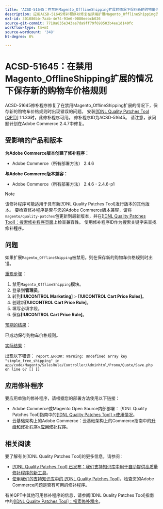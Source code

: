 ```yaml
---
title: 'ACSD-51645：在禁用Magento_OfflineShipping扩展的情况下保存新的购物车价格规则'
description: 应用ACSD-51645修补程序以修复在禁用扩展Magento_OfflineShipping的情况下保存新的购物车价格规则时出现错误的Adobe Commerce问题。
exl-id: 301086bb-7aab-4e74-93e6-9080eebcb026
source-git-commit: 7718a835e343ae7da9ff79f690503b4ee1d140fc
workflow-type: tm+mt
source-wordcount: '348'
ht-degree: 0%

---
```


# ACSD-51645：在禁用Magento_OfflineShipping扩展的情况下保存新的购物车价格规则

ACSD-51645修补程序修复了在禁用Magento_OfflineShipping扩展的情况下，保存新的购物车价格规则时出现错误的问题。 安装[[!DNL Quality Patches Tool (QPT)]](/help/announcements/adobe-commerce-announcements/magento-quality-patches-released-new-tool-to-self-serve-quality-patches.md) 1.1.33时，此修补程序可用。 修补程序ID为ACSD-51645。 请注意，该问题计划在Adobe Commerce 2.4.7中修复。

## 受影响的产品和版本

**为Adobe Commerce版本创建了修补程序：**

* Adobe Commerce（所有部署方法） 2.4.6

**与Adobe Commerce版本兼容：**

* Adobe Commerce（所有部署方法） 2.4.6 - 2.4.6-p1

>[!NOTE]
>
>该修补程序可能适用于具有新[!DNL Quality Patches Tool]发行版本的其他版本。 要检查修补程序是否与您的Adobe Commerce版本兼容，请将`magento/quality-patches`包更新到最新版本，并在[[!DNL Quality Patches Tool]：搜索修补程序页面](<https://experienceleague.adobe.com/tools/commerce-quality-patches/index.html>)上检查兼容性。 使用修补程序ID作为搜索关键字来查找修补程序。

## 问题

如果扩展`Magento_OfflineShipping`被禁用，则在保存新的购物车价格规则时出错。

<u>重现步骤</u>：

1. 禁用`Magento_OfflineShipping`模块。
1. 登录到&#x200B;**管理员**。
1. 转到&#x200B;**[!UICONTROL Marketing]** > **[!UICONTROL Cart Price Rules]**。
1. 创建新&#x200B;**[!UICONTROL Cart Price Rule]**。
1. 填写必填字段。
1. 保存&#x200B;**[!UICONTROL Cart Price Rule]**。

<u>预期的结果</u>：

已成功保存购物车价格规则。

<u>实际结果</u>：

出现以下错误：
`report.ERROR: Warning: Undefined array key "simple_free_shipping" in app/code/Magento/SalesRule/Controller/Adminhtml/Promo/Quote/Save.php on line 67 [] []`

## 应用修补程序

要应用单独的修补程序，请根据您的部署方法使用以下链接：

* Adobe Commerce或Magento Open Source内部部署： [!DNL Quality Patches Tool]指南中的[[!DNL Quality Patches Tool] >使用情况](<https://experienceleague.adobe.com/docs/commerce-operations/tools/quality-patches-tool/usage.html>)。
* 云基础架构上的Adobe Commerce：云基础架构上的Commerce指南中的[升级和修补程序>应用修补程序](https://experienceleague.adobe.com/docs/commerce-cloud-service/user-guide/develop/upgrade/apply-patches.html)。

## 相关阅读

要了解有关[!DNL Quality Patches Tool]的更多信息，请参阅：

* [[!DNL Quality Patches Tool] 已发布：我们支持知识库中用于自助提供高质量修补程序的新工具](/help/announcements/adobe-commerce-announcements/magento-quality-patches-released-new-tool-to-self-serve-quality-patches.md)。
* [使用我们的支持知识库中的 [!DNL Quality Patches Tool]](/help/support-tools/patches-available-in-qpt-tool/check-patch-for-magento-issue-with-magento-quality-patches.md)，检查您的Adobe Commerce问题是否有可用的修补程序。

有关QPT中其他可用修补程序的信息，请参阅[!DNL Quality Patches Tool]指南中的[[!DNL Quality Patches Tool]：搜索修补程序](<https://experienceleague.adobe.com/tools/commerce-quality-patches/index.html>)。
